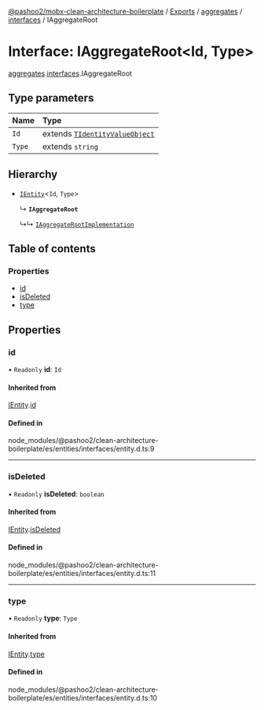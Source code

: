 [@pashoo2/mobx-clean-architecture-boilerplate](../README.md) / [Exports](../modules.md) / [aggregates](../modules/aggregates.md) / [interfaces](../modules/aggregates.interfaces.md) / IAggregateRoot

# Interface: IAggregateRoot<Id, Type\>

[aggregates](../modules/aggregates.md).[interfaces](../modules/aggregates.interfaces.md).IAggregateRoot

## Type parameters

| Name | Type |
| :------ | :------ |
| `Id` | extends [`TIdentityValueObject`](../modules/valueobject.interfaces.md#tidentityvalueobject) |
| `Type` | extends `string` |

## Hierarchy

- [`IEntity`](entities.interfaces.ientity.md)<`Id`, `Type`\>

  ↳ **`IAggregateRoot`**

  ↳↳ [`IAggregateRootImplementation`](aggregates.interfaces.iaggregaterootimplementation.md)

## Table of contents

### Properties

- [id](aggregates.interfaces.iaggregateroot.md#id)
- [isDeleted](aggregates.interfaces.iaggregateroot.md#isdeleted)
- [type](aggregates.interfaces.iaggregateroot.md#type)

## Properties

### id

• `Readonly` **id**: `Id`

#### Inherited from

[IEntity](entities.interfaces.ientity.md).[id](entities.interfaces.ientity.md#id)

#### Defined in

node_modules/@pashoo2/clean-architecture-boilerplate/es/entities/interfaces/entity.d.ts:9

___

### isDeleted

• `Readonly` **isDeleted**: `boolean`

#### Inherited from

[IEntity](entities.interfaces.ientity.md).[isDeleted](entities.interfaces.ientity.md#isdeleted)

#### Defined in

node_modules/@pashoo2/clean-architecture-boilerplate/es/entities/interfaces/entity.d.ts:11

___

### type

• `Readonly` **type**: `Type`

#### Inherited from

[IEntity](entities.interfaces.ientity.md).[type](entities.interfaces.ientity.md#type)

#### Defined in

node_modules/@pashoo2/clean-architecture-boilerplate/es/entities/interfaces/entity.d.ts:10
